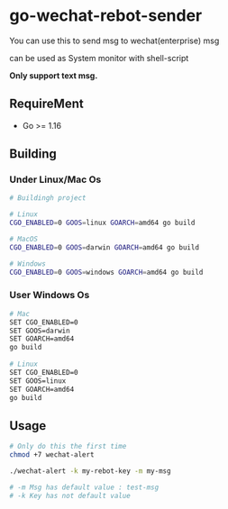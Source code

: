 # go-wechat-rebot-sender

You can use this to send msg to wechat(enterprise) msg

can be used as System monitor with shell-script

**Only support text msg.**



## RequireMent

-   Go >= 1.16



## Building



### Under Linux/Mac Os

```bash
# Buildingh project

# Linux 
CGO_ENABLED=0 GOOS=linux GOARCH=amd64 go build 

# MacOS
CGO_ENABLED=0 GOOS=darwin GOARCH=amd64 go build

# Windows
CGO_ENABLED=0 GOOS=windows GOARCH=amd64 go build
```



### User Windows Os

```bash
# Mac
SET CGO_ENABLED=0
SET GOOS=darwin
SET GOARCH=amd64
go build
 
# Linux
SET CGO_ENABLED=0
SET GOOS=linux
SET GOARCH=amd64
go build
```



## Usage

```bash
# Only do this the first time
chmod +7 wechat-alert

./wechat-alert -k my-rebot-key -m my-msg

# -m Msg has default value : test-msg
# -k Key has not default value

```


